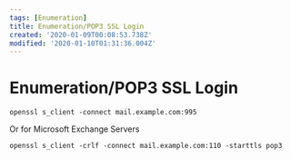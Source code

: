 ```yaml
---
tags: [Enumeration]
title: Enumeration/POP3 SSL Login
created: '2020-01-09T00:08:53.738Z'
modified: '2020-01-10T01:31:36.004Z'
---
```


# Enumeration/POP3 SSL Login
```
openssl s_client -connect mail.example.com:995
```
Or for Microsoft Exchange Servers
```
openssl s_client -crlf -connect mail.example.com:110 -starttls pop3
```
